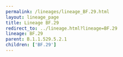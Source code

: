 ```yaml
---
permalink: /lineages/lineage_BF.29.html
layout: lineage_page
title: Lineage BF.29
redirect_to: ../lineage.html?lineage=BF.29
lineage: BF.29
parent: B.1.1.529.5.2.1
children: ['BF.29']
---
```

